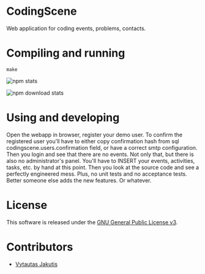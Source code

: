 # CodingScene

Web application for coding events, problems, contacts.

# Compiling and running

    make

![npm stats](https://nodei.co/npm/codingscene.png)

![npm download stats](https://nodei.co/npm-dl/codingscene.png?months=9)

# Using and developing

Open the webapp in browser, register your demo user.
To confirm the registered user you'll have to either copy confirmation hash from sql codingscene.users.confirmation field, or have a correct smtp configuration.
Then you login and see that there are no events.
Not only that, but there is also no administrator's panel.
You'll have to INSERT your events, activities, tasks, etc. by hand at this point.
Then you look at the source code and see a perfectly engineered mess.
Plus, no unit tests and no acceptance tests.
Better someone else adds the new features.
Or whatever.

# License

This software is released under the [GNU General Public License v3](http://www.gnu.org/copyleft/gpl.html).

# Contributors

  * [Vytautas Jakutis](https://jakut.is)
